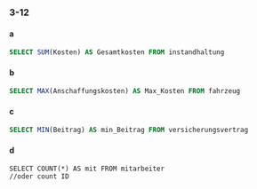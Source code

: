### 3-12
#### a
```SQL
SELECT SUM(Kosten) AS Gesamtkosten FROM instandhaltung
```
#### b
```SQL
SELECT MAX(Anschaffungskosten) AS Max_Kosten FROM fahrzeug
```
#### c
```SQL
SELECT MIN(Beitrag) AS min_Beitrag FROM versicherungsvertrag
```
#### d
```
SELECT COUNT(*) AS mit FROM mitarbeiter
//oder count ID
```